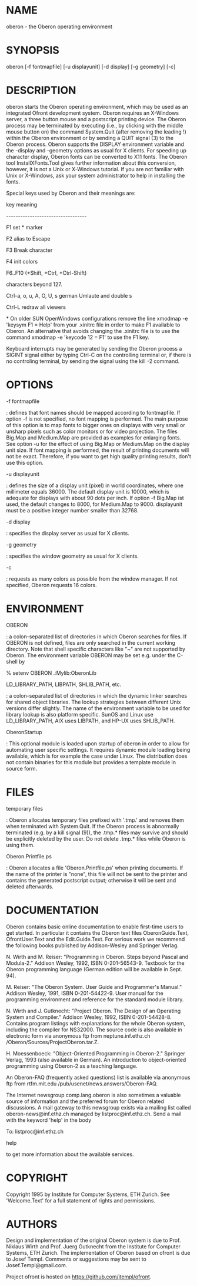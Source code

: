 NAME
====

oberon - the Oberon operating environment

SYNOPSIS
========

oberon \[-f fontmapfile\] \[-u displayunit\] \[-d display\] \[-g
geometry\] \[-c\]

DESCRIPTION
===========

oberon starts the Oberon operating environment, which may be used as an
integrated Ofront development system. Oberon requires an X-Windows
server, a three button mouse and a postscript printing device. The
Oberon process may be terminated by executing (i.e., by clicking with
the middle mouse button on) the command System.Quit (after removing the
leading !) within the Oberon environment or by sending a QUIT signal (3)
to the Oberon process. Oberon supports the DISPLAY environment variable
and the -display and -geometry options as usual for X clients. For
speeding up character display, Oberon fonts can be converted to X11
fonts. The Oberon tool InstallXFonts.Tool gives further information
about this conversion, however, it is not a Unix or X-Windows tutorial.
If you are not familiar with Unix or X-Windows, ask your system
administrator to help in installing the fonts.

Special keys used by Oberon and their meanings are:

key meaning

\-\-\-\-\-\-\-\-\-\-\-\-\-\-\-\-\-\-\-\-\-\-\-\-\-\-\-\-\-\-\-\-\--

F1 set \* marker

F2 alias to Escape

F3 Break character

F4 init colors

F6..F10 (+Shift, +Ctrl, +Ctrl-Shift)

characters beyond 127.

Ctrl-a, o, u, A, O, U, s german Umlaute and double s

Ctrl-L redraw all viewers

\* On older SUN OpenWindows configurations remove the line xmodmap -e
\'keysym F1 = Help\' from your .xinitrc file in order to make F1
available to Oberon. An alternative that avoids changing the .xinitrc
file is to use the command xmodmap -e \'keycode 12 = F1\' to use the F1
key.

Keyboard interrupts may be generated by sending the Oberon process a
SIGINT signal either by typing Ctrl-C on the controlling terminal or, if
there is no controling terminal, by sending the signal using the kill -2
command.

OPTIONS
=======

-f fontmapfile

:   defines that font names should be mapped according to fontmapfile.
    If option -f is not specified, no font mapping is performed. The
    main purpose of this option is to map fonts to bigger ones on
    displays with very small or unsharp pixels such as color monitors or
    for video projection. The files Big.Map and Medium.Map are provided
    as examples for enlarging fonts. See option -u for the effect of
    using Big.Map or Medium.Map on the display unit size. If font
    mapping is performed, the result of printing documents will not be
    exact. Therefore, if you want to get high quality printing results,
    don\'t use this option.

-u displayunit

:   defines the size of a display unit (pixel) in world coordinates,
    where one millimeter equals 36000. The default display unit is
    10000, which is adequate for displays with about 90 dots per inch.
    If option -f Big.Map ist used, the default changes to 8000, for
    Medium.Map to 9000. displayunit must be a positive integer number
    smaller than 32768.

-d display

:   specifies the display server as usual for X clients.

-g geometry

:   specifies the window geometry as usual for X clients.

-c

:   requests as many colors as possible from the window manager. If not
    specified, Oberon requests 16 colors.

ENVIRONMENT
===========

OBERON

:   a colon-separated list of directories in which Oberon searches for
    files. If OBERON is not defined, files are only searched in the
    current working directory. Note that shell specific characters like
    \"\~\" are not supported by Oberon. The environment variable OBERON
    may be set e.g. under the C-shell by

\% setenv OBERON .:Mylib:OberonLib

LD\_LIBRARY\_PATH, LIBPATH, SHLIB\_PATH, etc.

:   a colon-separated list of directories in which the dynamic linker
    searches for shared object libraries. The lookup strategies between
    different Unix versions differ slightly. The name of the environment
    variable to be used for library lookup is also platform specific.
    SunOS and Linux use LD\_LIBRARY\_PATH, AIX uses LIBPATH, and HP-UX
    uses SHLIB\_PATH.

OberonStartup

:   This optional module is loaded upon startup of oberon in order to
    allow for automating user specific settings. It requires dynamic
    module loading being available, which is for example the case under
    Linux. The distribution does not contain binaries for this module
    but provides a template module in source form.

FILES
=====

temporary files

:   Oberon allocates temporary files prefixed with \'.tmp.\' and removes
    them when terminated with System.Quit. If the Oberon process is
    abnormally terminated (e.g. by a kill signal (9)), the .tmp.\* files
    may survive and should be explicitly deleted by the user. Do not
    delete .tmp.\* files while Oberon is using them.

Oberon.Printfile.ps

:   Oberon allocates a file \'Oberon.Printfile.ps\' when printing
    documents. If the name of the printer is \"none\", this file will
    not be sent to the printer and contains the generated postscript
    output; otherwise it will be sent and deleted afterwards.

DOCUMENTATION
=============

Oberon contains basic online documentation to enable first-time users to
get started. In particular it contains the Oberon text files
OberonGuide.Text, OfrontUser.Text and the Edit.Guide.Text. For serious
work we recommend the following books published by Addison-Wesley and
Springer Verlag.

N. Wirth and M. Reiser: \"Programming in Oberon. Steps beyond Pascal and
Modula-2.\" Addison Wesley, 1992, ISBN 0-201-56543-9. Textbook for the
Oberon programming language (German edition will be available in Sept.
94).

M. Reiser: \"The Oberon System. User Guide and Programmer\'s Manual.\"
Addison Wesley, 1991, ISBN 0-201-54422-9. User manual for the
programming environment and reference for the standard module library.

N. Wirth and J. Gutknecht: \"Project Oberon. The Design of an Operating
System and Compiler.\" Addison Wesley, 1992, ISBN 0-201-54428-8.
Contains program listings with explanations for the whole Oberon system,
including the compiler for NS32000. The source code is also available in
electronic form via anonymous ftp from neptune.inf.ethz.ch
/Oberon/Sources/ProjectOberon.tar.Z.

H. Moessenboeck: \"Object-Oriented Programming in Oberon-2.\" Springer
Verlag, 1993 (also available in German). An introduction to
object-oriented programming using Oberon-2 as a teaching language.

An Oberon-FAQ (frequently asked questions) list is available via
anonymous ftp from rtfm.mit.edu /pub/usenet/news.answers/Oberon-FAQ.

The Internet newsgroup comp.lang.oberon is also sometimes a valuable
source of information and the preferred forum for Oberon related
discussions. A mail gateway to this newsgroup exists via a mailing list
called oberon-news\@inf.ethz.ch managed by listproc\@inf.ethz.ch. Send a
mail with the keyword \'help\' in the body

To: listproc\@inf.ethz.ch

help

to get more information about the available services.

COPYRIGHT
=========

Copyright 1995 by Institute for Computer Systems, ETH Zurich. See
\'Welcome.Text\' for a full statement of rights and permissions.

AUTHORS
=======

Design and implementation of the original Oberon system is due to Prof.
Niklaus Wirth and Prof. Juerg Gutknecht from the Institute for Computer
Systems, ETH Zurich. The implementation of Oberon based on ofront is due
to Josef Templ. Comments or suggestions may be sent to
Josef.Templ\@gmail.com.

Project ofront is hosted on https://github.com/jtempl/ofront.
